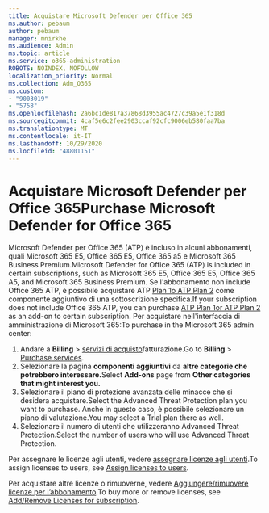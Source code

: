 ```yaml
---
title: Acquistare Microsoft Defender per Office 365
ms.author: pebaum
author: pebaum
manager: mnirkhe
ms.audience: Admin
ms.topic: article
ms.service: o365-administration
ROBOTS: NOINDEX, NOFOLLOW
localization_priority: Normal
ms.collection: Adm_O365
ms.custom:
- "9003019"
- "5758"
ms.openlocfilehash: 2a6bc1de817a37868d3955ac4727c39a5e1f318d
ms.sourcegitcommit: 4caf5e6c2fee2903ccaf92cfc9006eb580faa7ba
ms.translationtype: MT
ms.contentlocale: it-IT
ms.lasthandoff: 10/29/2020
ms.locfileid: "48801151"
---
```

# <a name="purchase-microsoft-defender-for-office-365"></a><span data-ttu-id="546cf-102">Acquistare Microsoft Defender per Office 365</span><span class="sxs-lookup"><span data-stu-id="546cf-102">Purchase Microsoft Defender for Office 365</span></span>

<span data-ttu-id="546cf-103">Microsoft Defender per Office 365 (ATP) è incluso in alcuni abbonamenti, quali Microsoft 365 E5, Office 365 E5, Office 365 a5 e Microsoft 365 Business Premium.</span><span class="sxs-lookup"><span data-stu-id="546cf-103">Microsoft Defender for Office 365 (ATP) is included in certain subscriptions, such as Microsoft 365 E5, Office 365 E5, Office 365 A5, and Microsoft 365 Business Premium.</span></span> <span data-ttu-id="546cf-104">Se l'abbonamento non include Office 365 ATP, è possibile acquistare ATP [Plan 1o ATP Plan 2](https:/www.microsoft.com/microsoft-365/exchange/advance-threat-protection?market=um#office-ProductsCompare-785zwzq) come componente aggiuntivo di una sottoscrizione specifica.</span><span class="sxs-lookup"><span data-stu-id="546cf-104">If your subscription does not include Office 365 ATP, you can purchase [ATP Plan 1or ATP Plan 2](https:/www.microsoft.com/microsoft-365/exchange/advance-threat-protection?market=um#office-ProductsCompare-785zwzq) as an add-on to certain subscription.</span></span> <span data-ttu-id="546cf-105">Per acquistare nell'interfaccia di amministrazione di Microsoft 365:</span><span class="sxs-lookup"><span data-stu-id="546cf-105">To purchase in the Microsoft 365 admin center:</span></span>

1. <span data-ttu-id="546cf-106">Andare a **Billing**   >   [servizi di acquisto](https://go.microsoft.com/fwlink/p/?linkid=868433)fatturazione.</span><span class="sxs-lookup"><span data-stu-id="546cf-106">Go to  **Billing**  >  [Purchase services](https://go.microsoft.com/fwlink/p/?linkid=868433).</span></span>
2. <span data-ttu-id="546cf-107">Selezionare la pagina **componenti aggiuntivi**  da **altre categorie che potrebbero interessare.**</span><span class="sxs-lookup"><span data-stu-id="546cf-107">Select **Add-ons**  page from **Other categories that might interest you.**</span></span>
3. <span data-ttu-id="546cf-108">Selezionare il piano di protezione avanzata delle minacce che si desidera acquistare.</span><span class="sxs-lookup"><span data-stu-id="546cf-108">Select the Advanced Threat Protection plan you want to purchase.</span></span> <span data-ttu-id="546cf-109">Anche in questo caso, è possibile selezionare un piano di valutazione.</span><span class="sxs-lookup"><span data-stu-id="546cf-109">You may select a Trial plan there as well.</span></span>
4. <span data-ttu-id="546cf-110">Selezionare il numero di utenti che utilizzeranno Advanced Threat Protection.</span><span class="sxs-lookup"><span data-stu-id="546cf-110">Select the number of users who will use Advanced Threat Protection.</span></span>

<span data-ttu-id="546cf-111">Per assegnare le licenze agli utenti, vedere [assegnare licenze agli utenti](https://docs.microsoft.com/microsoft-365/admin/manage/assign-licenses-to-users?view=o365-worldwide).</span><span class="sxs-lookup"><span data-stu-id="546cf-111">To assign licenses to users, see [Assign licenses to users](https://docs.microsoft.com/microsoft-365/admin/manage/assign-licenses-to-users?view=o365-worldwide).</span></span>

<span data-ttu-id="546cf-112">Per acquistare altre licenze o rimuoverne, vedere [Aggiungere/rimuovere licenze per l’abbonamento](https://docs.microsoft.com/microsoft-365/commerce/licenses/buy-licenses?view=o365-worldwide#add-or-remove-licenses-for-your-business-subscription).</span><span class="sxs-lookup"><span data-stu-id="546cf-112">To buy more or remove licenses, see [Add/Remove Licenses for subscription](https://docs.microsoft.com/microsoft-365/commerce/licenses/buy-licenses?view=o365-worldwide#add-or-remove-licenses-for-your-business-subscription).</span></span>